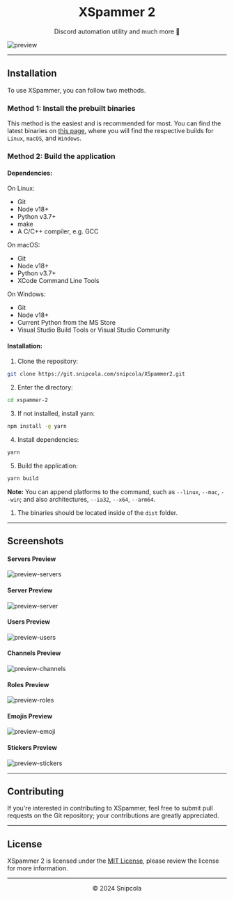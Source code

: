 <div align='center'>
    <h1>XSpammer 2</h1>
    <p">Discord automation utility and much more 🚀</p>
</div>

![preview](https://snipcola.github.io/XSpammer2/preview.png)

---

## Installation

To use XSpammer, you can follow two methods.

### Method 1: Install the prebuilt binaries

This method is the easiest and is recommended for most. You can find the latest binaries on [this page](https://git.snipcola.com/snipcola/XSpammer2/releases/latest), where you will find the respective builds for `Linux`, `macOS`, and `Windows`.

### Method 2: Build the application

#### Dependencies:

On Linux:
- Git
- Node v18+
- Python v3.7+
- make
- A C/C++ compiler, e.g. GCC

On macOS:
- Git
- Node v18+
- Python v3.7+
- XCode Command Line Tools

On Windows:
- Git
- Node v18+
- Current Python from the MS Store
- Visual Studio Build Tools or Visual Studio Community

#### Installation:

1. Clone the repository:

```bash
git clone https://git.snipcola.com/snipcola/XSpammer2.git
```

2. Enter the directory:

```bash
cd xspammer-2
```

3. If not installed, install yarn:

```bash
npm install -g yarn
```

4. Install dependencies:

```bash
yarn
```

5. Build the application:

```bash
yarn build
```

<b>Note:</b> You can append platforms to the command, such as ``--linux``, ``--mac``, ``--win``; and also architectures, ``--ia32``, ``--x64``, ``--arm64``.

1. The binaries should be located inside of the ``dist`` folder.

---

## Screenshots

#### Servers Preview
![preview-servers](https://snipcola.github.io/XSpammer2/1.png)

#### Server Preview
![preview-server](https://snipcola.github.io/XSpammer2/2.png)

#### Users Preview
![preview-users](https://snipcola.github.io/XSpammer2/3.png)

#### Channels Preview
![preview-channels](https://snipcola.github.io/XSpammer2/4.png)

#### Roles Preview
![preview-roles](https://snipcola.github.io/XSpammer2/5.png)

#### Emojis Preview
![preview-emoji](https://snipcola.github.io/XSpammer2/6.png)

#### Stickers Preview
![preview-stickers](https://snipcola.github.io/XSpammer2/7.png)

---

## Contributing

If you're interested in contributing to XSpammer, feel free to submit pull requests on the Git repository; your contributions are greatly appreciated.

---

## License

XSpammer 2 is licensed under the [MIT License](https://git.snipcola.com/snipcola/XSpammer2/raw/branch/main/LICENSE), please review the license for more information.

---

<div align='center'>
    <p>© 2024 Snipcola</p>
</div>